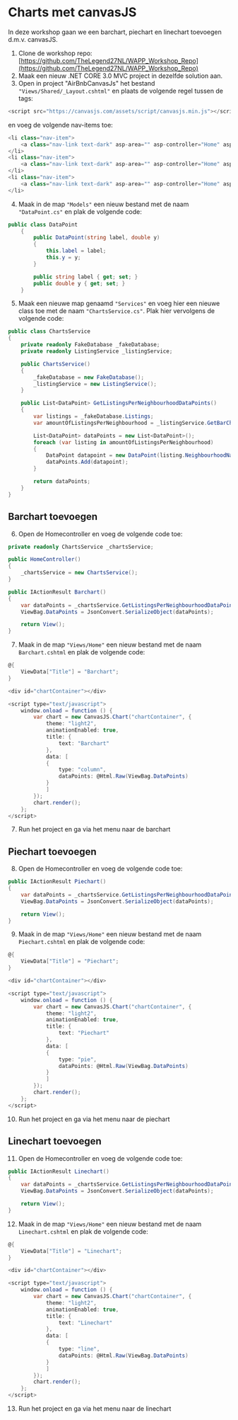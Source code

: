 ﻿

# Charts met canvasJS
In deze workshop gaan we een barchart, piechart en linechart toevoegen d.m.v. canvasJS.

1. Clone de workshop repo: [https://github.com/TheLegend27NL/WAPP_Workshop_Repo](https://github.com/TheLegend27NL/WAPP_Workshop_Repo)
2. Maak een nieuw .NET CORE 3.0 MVC project in dezelfde solution aan.
3. Open in project "AirBnbCanvasJs" het bestand `"Views/Shared/_Layout.cshtml"` en plaats de volgende regel tussen de <head></head> tags:
```c#
<script src="https://canvasjs.com/assets/script/canvasjs.min.js"></script>
```
en voeg de volgende nav-items toe:
```c#
<li class="nav-item">
	<a class="nav-link text-dark" asp-area="" asp-controller="Home" asp-action="BarChart">BarChart</a>
</li>
<li class="nav-item">
	<a class="nav-link text-dark" asp-area="" asp-controller="Home" asp-action="PieChart">PieChart</a>
</li>
<li class="nav-item">
	<a class="nav-link text-dark" asp-area="" asp-controller="Home" asp-action="LineChart">LineChart</a>
</li>
```
4. Maak in de map `"Models"` een nieuw bestand met de naam `"DataPoint.cs"` en plak de volgende code:
```c#
public class DataPoint
    {
        public DataPoint(string label, double y)
        {
            this.label = label;
            this.y = y;
        }

        public string label { get; set; }
        public double y { get; set; }
    }
```
5. Maak een nieuwe map genaamd `"Services"` en voeg hier een nieuwe class toe met de naam `"ChartsService.cs"`. Plak hier vervolgens de volgende code:
```c#
public class ChartsService
{
    private readonly FakeDatabase _fakeDatabase;
    private readonly ListingService _listingService;

    public ChartsService()
    {
        _fakeDatabase = new FakeDatabase();
        _listingService = new ListingService();
    }

    public List<DataPoint> GetListingsPerNeighbourhoodDataPoints()
    {
        var listings = _fakeDatabase.Listings;
        var amountOfListingsPerNeighbourhood = _listingService.GetBarChartData(listings);

        List<DataPoint> dataPoints = new List<DataPoint>();
        foreach (var listing in amountOfListingsPerNeighbourhood)
        {
            DataPoint datapoint = new DataPoint(listing.NeighbourhoodName, listing.AmountOfListings);
            dataPoints.Add(datapoint);
        }

        return dataPoints;
    }
}
```

## Barchart toevoegen
6. Open de Homecontroller en voeg de volgende code toe:
```c#
private readonly ChartsService _chartsService;

public HomeController()
{
    _chartsService = new ChartsService();
}
```

```c#
public IActionResult Barchart()
{
    var dataPoints = _chartsService.GetListingsPerNeighbourhoodDataPoints();
    ViewBag.DataPoints = JsonConvert.SerializeObject(dataPoints);

    return View();
}
```
7. Maak in de map `"Views/Home"` een nieuw bestand met de naam `Barchart.cshtml` en plak de volgende code:
```c#
@{
    ViewData["Title"] = "Barchart";
}

<div id="chartContainer"></div>

<script type="text/javascript">
    window.onload = function () {
		var chart = new CanvasJS.Chart("chartContainer", {
			theme: "light2",
			animationEnabled: true,
			title: {
				text: "Barchart"
			},
			data: [
			{
				type: "column",
				dataPoints: @Html.Raw(ViewBag.DataPoints)
			}
			]
		});
        chart.render();
    };
</script>
```
7.  Run het project en ga via het menu naar de barchart

## Piechart toevoegen
8. Open de Homecontroller en voeg de volgende code toe:
```c#
public IActionResult Piechart()
{
	var dataPoints = _chartsService.GetListingsPerNeighbourhoodDataPoints();
	ViewBag.DataPoints = JsonConvert.SerializeObject(dataPoints);

	return View();
}
```
9. Maak in de map `"Views/Home"` een nieuw bestand met de naam `Piechart.cshtml` en plak de volgende code:
```c#
@{
    ViewData["Title"] = "Piechart";
}

<div id="chartContainer"></div>

<script type="text/javascript">
    window.onload = function () {
		var chart = new CanvasJS.Chart("chartContainer", {
			theme: "light2",
			animationEnabled: true,
			title: {
				text: "Piechart"
			},
			data: [
			{
				type: "pie",
				dataPoints: @Html.Raw(ViewBag.DataPoints)
			}
			]
		});
        chart.render();
    };
</script>
```
10.  Run het project en ga via het menu naar de piechart

## Linechart toevoegen
11. Open de Homecontroller en voeg de volgende code toe:
```c#
public IActionResult Linechart()
{
	var dataPoints = _chartsService.GetListingsPerNeighbourhoodDataPoints();
	ViewBag.DataPoints = JsonConvert.SerializeObject(dataPoints);

	return View();
}
```
12. Maak in de map `"Views/Home"` een nieuw bestand met de naam `Linechart.cshtml` en plak de volgende code:
```c#
@{
    ViewData["Title"] = "Linechart";
}

<div id="chartContainer"></div>

<script type="text/javascript">
    window.onload = function () {
		var chart = new CanvasJS.Chart("chartContainer", {
			theme: "light2",
			animationEnabled: true,
			title: {
				text: "Linechart"
			},
			data: [
			{
				type: "line",
				dataPoints: @Html.Raw(ViewBag.DataPoints)
			}
			]
		});
        chart.render();
    };
</script>
```
13.  Run het project en ga via het menu naar de linechart

